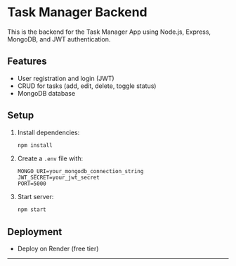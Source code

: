 # Task Manager Backend

This is the backend for the Task Manager App using Node.js, Express, MongoDB, and JWT authentication.

## Features
- User registration and login (JWT)
- CRUD for tasks (add, edit, delete, toggle status)
- MongoDB database

## Setup
1. Install dependencies:
   ```bash
   npm install
   ```
2. Create a `.env` file with:
   ```env
   MONGO_URI=your_mongodb_connection_string
   JWT_SECRET=your_jwt_secret
   PORT=5000
   ```
3. Start server:
   ```bash
   npm start
   ```

## Deployment
- Deploy on Render (free tier)

---
